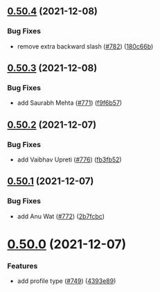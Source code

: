 ## [0.50.4](https://github.com/EddieHubCommunity/LinkFree/compare/v0.50.3...v0.50.4) (2021-12-08)


### Bug Fixes

* remove extra backward slash ([#782](https://github.com/EddieHubCommunity/LinkFree/issues/782)) ([180c66b](https://github.com/EddieHubCommunity/LinkFree/commit/180c66bfccfae9bf758947c8c0ffc2877cd59487))



## [0.50.3](https://github.com/EddieHubCommunity/LinkFree/compare/v0.50.2...v0.50.3) (2021-12-08)


### Bug Fixes

* add Saurabh Mehta ([#771](https://github.com/EddieHubCommunity/LinkFree/issues/771)) ([f9f6b57](https://github.com/EddieHubCommunity/LinkFree/commit/f9f6b57dad2b02f95fb6cb28bfe1cfca386fce3c))



## [0.50.2](https://github.com/EddieHubCommunity/LinkFree/compare/v0.50.1...v0.50.2) (2021-12-07)


### Bug Fixes

* add Vaibhav Upreti ([#776](https://github.com/EddieHubCommunity/LinkFree/issues/776)) ([fb3fb52](https://github.com/EddieHubCommunity/LinkFree/commit/fb3fb52941c66c72834a522df95cd9e086d3ae67))



## [0.50.1](https://github.com/EddieHubCommunity/LinkFree/compare/v0.50.0...v0.50.1) (2021-12-07)


### Bug Fixes

* add Anu Wat ([#772](https://github.com/EddieHubCommunity/LinkFree/issues/772)) ([2b7fcbc](https://github.com/EddieHubCommunity/LinkFree/commit/2b7fcbc1464c355f5faef531552636e503e54047))



# [0.50.0](https://github.com/EddieHubCommunity/LinkFree/compare/v0.49.4...v0.50.0) (2021-12-07)


### Features

* add profile type ([#749](https://github.com/EddieHubCommunity/LinkFree/issues/749)) ([4393e89](https://github.com/EddieHubCommunity/LinkFree/commit/4393e898cb0955e92ebee475cd526de8a91ce1ad))




